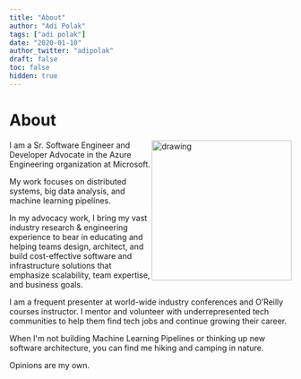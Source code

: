 ```yaml
---
title: "About"
author: "Adi Polak"
tags: ["adi polak"]
date: "2020-01-10"
author_twitter: "adipolak"
draft: false
toc: false
hidden: true
---
```


# About

<img style="float: right;width:250px;" src="https://databricks.com/wp-content/uploads/2020/11/Adi-Polak.jpg;" alt="drawing">



I am a Sr. Software Engineer and Developer Advocate in the Azure Engineering organization at Microsoft.

My work focuses on distributed systems, big data analysis, and machine learning pipelines.

In my advocacy work, I bring my vast industry research & engineering experience to bear in educating and helping teams design, architect, and build cost-effective software and infrastructure solutions that emphasize scalability, team expertise, and business goals.

I am a frequent presenter at world-wide industry conferences and O’Reilly courses instructor.
I mentor and volunteer with underrepresented tech communities to help them find tech jobs and continue growing their career.

When I'm not building Machine Learning Pipelines or thinking up new software architecture,
you can find me hiking and camping in nature.

Opinions are my own.


